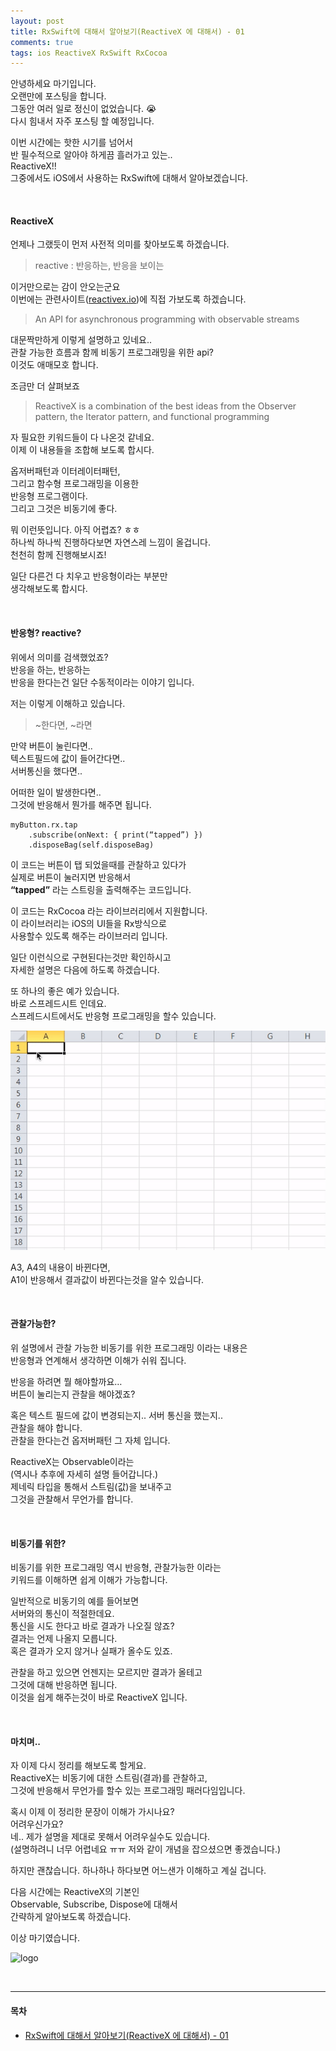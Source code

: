 ```yaml
---
layout: post
title: RxSwift에 대해서 알아보기(ReactiveX 에 대해서) - 01
comments: true
tags: ios ReactiveX RxSwift RxCocoa
---
```


안녕하세요 마기입니다.<br>
오랜만에 포스팅을 합니다.<br>
그동안 여러 일로 정신이 없었습니다. 😭<br>
다시 힘내서 자주 포스팅 할 예정입니다.<br>

이번 시간에는 핫한 시기를 넘어서<br>
반 필수적으로 알아야 하게끔 흘러가고 있는..<br>
ReactiveX!!<br>
그중에서도 iOS에서 사용하는 RxSwift에 대해서 알아보겠습니다.

<br>

#### ReactiveX

언제나 그랬듯이 먼저 사전적 의미를 찾아보도록 하겠습니다.

> reactive : 반응하는, 반응을 보이는

이거만으로는 감이 안오는군요<br>
이번에는 관련사이트([reactivex.io](http://reactivex.io))에 직접 가보도록 하겠습니다.<br>

> An API for asynchronous programming with observable streams

대문짝만하게 이렇게 설명하고 있네요..<br>
관찰 가능한 흐름과 함께 비동기 프로그래밍을 위한 api?<br>
이것도 애매모호 합니다.

조금만 더 살펴보죠

> ReactiveX is a combination of the best ideas from the Observer pattern, the Iterator pattern, and functional programming

자 필요한 키워드들이 다 나온것 같네요.<br>
이제 이 내용들을 조합해 보도록 합시다.<br>

옵저버패턴과 이터레이터패턴,<br>
그리고 함수형 프로그래밍을 이용한<br>
반응형 프로그램이다.<br>
그리고 그것은 비동기에 좋다.<br>

뭐 이런뜻입니다. 아직 어렵죠? ㅎㅎ<br>
하나씩 하나씩 진행하다보면 자연스레 느낌이 올겁니다.<br>
천천히 함께 진행해보시죠!<br>

일단 다른건 다 치우고 반응형이라는 부분만<br>
생각해보도록 합시다.

<br>

#### 반응형? reactive?

위에서 의미를 검색했었죠?<br>
반응을 하는, 반응하는<br>
반응을 한다는건 일단 수동적이라는 이야기 입니다.

저는 이렇게 이해하고 있습니다.<br>
> ~한다면, ~라면

만약 버튼이 눌린다면..<br>
텍스트필드에 값이 들어간다면..<br>
서버통신을 했다면..

어떠한 일이 발생한다면..<br>
그것에 반응해서 뭔가를 해주면 됩니다.

```
myButton.rx.tap
    .subscribe(onNext: { print(“tapped”) })
    .disposeBag(self.disposeBag)
```

이 코드는 버튼이 탭 되었을때를 관찰하고 있다가<br>
실제로 버튼이 눌러지면 반응해서<br>
**“tapped”** 라는 스트링을 출력해주는 코드입니다.

이 코드는 RxCocoa 라는 라이브러리에서 지원합니다.<br>
이 라이브러리는 iOS의 UI들을 Rx방식으로<br>
사용할수 있도록 해주는 라이브러리 입니다.

일단 이런식으로 구현된다는것만 확인하시고<br>
자세한 설명은 다음에 하도록 하겠습니다.

또 하나의 좋은 예가 있습니다.<br>
바로 스프레드시트 인데요.<br>
스프레드시트에서도 반응형 프로그래밍을 할수 있습니다.

![excel](../images/2018-3-27-ios-rxswift-01/excel.gif)

A3, A4의 내용이 바뀐다면,<br>
A1이 반응해서 결과값이 바뀐다는것을 알수 있습니다.

<br>

#### 관찰가능한?

위 설명에서 관찰 가능한 비동기를 위한 프로그래밍 이라는 내용은<br>
반응형과 연계해서 생각하면 이해가 쉬워 집니다.

반응을 하려면 뭘 해야할까요…<br>
버튼이 눌리는지 관찰을 해야겠죠?

혹은 텍스트 필드에 값이 변경되는지.. 서버 통신을 했는지..<br>
관찰을 해야 합니다.<br>
관찰을 한다는건 옵저버패턴 그 자체 입니다.

ReactiveX는 Observable이라는<br>
(역시나 추후에 자세히 설명 들어갑니다.)<br>
제네릭 타입을 통해서 스트림(값)을 보내주고<br>
그것을 관찰해서 무언가를 합니다.

<br>

#### 비동기를 위한?

비동기를 위한 프로그래밍 역시 반응형, 관찰가능한 이라는<br>
키워드를 이해하면 쉽게 이해가 가능합니다.

일반적으로 비동기의 예를 들어보면<br>
서버와의 통신이 적절한데요.<br>
통신을 시도 한다고 바로 결과가 나오질 않죠?<br>
결과는 언제 나올지 모릅니다.<br>
혹은 결과가 오지 않거나 실패가 올수도 있죠.

관찰을 하고 있으면 언젠지는 모르지만 결과가 올테고<br>
그것에 대해 반응하면 됩니다.<br>
이것을 쉽게 해주는것이 바로 ReactiveX 입니다.

<br>

#### 마치며..

자 이제 다시 정리를 해보도록 할게요.<br>
ReactiveX는 비동기에 대한 스트림(결과)를 관찰하고,<br>
그것에 반응해서 무언가를 할수 있는 프로그래밍 패러다임입니다.

혹시 이제 이 정리한 문장이 이해가 가시나요?<br>
어려우신가요?<br>
네.. 제가 설명을 제대로 못해서 어려우실수도 있습니다.<br>
(설명하려니 너무 어렵네요 ㅠㅠ 저와 같이 개념을 잡으셨으면 좋겠습니다.)

하지만 괜찮습니다. 하나하나 하다보면 어느샌가 이해하고 계실 겁니다.

다음 시간에는 ReactiveX의 기본인<br>
Observable, Subscribe, Dispose에 대해서<br>
간략하게 알아보도록 하겠습니다.

이상 마기였습니다.

![logo](https://magi82.github.io/images/magi.png)

<br>

---

#### 목차

- [RxSwift에 대해서 알아보기(ReactiveX 에 대해서) - 01](https://magi82.github.io/2018-3-27-ios-rxswift-01/)